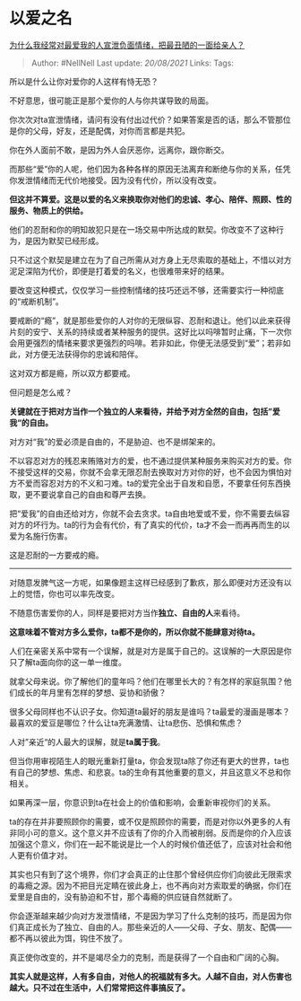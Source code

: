 # 以爱之名
[为什么我经常对最爱我的人宣泄负面情绪，把最丑陋的一面给亲人？](https://www.zhihu.com/question/309870033/answer/1665283954)

> Author: #NellNell
Last update: *20/08/2021*
Links:
Tags:

所以是什么让你对爱你的人这样有恃无恐？

不好意思，很可能正是那个爱你的人与你共谋导致的局面。

你次次对ta宣泄情绪，请问有没有付出过代价？如果答案是否的话，那么不管那位是你的父母，好友，还是配偶，对你而言都是共犯。

你在外人面前不敢，是因为外人会厌恶你，远离你，跟你断交。

而那些“爱”你的人呢，他们因为各种各样的原因无法离弃和断绝与你的关系，任凭你发泄情绪而无代价地接受。因为没有代价，所以没有改变。

**但这并不算爱。这是以爱的名义来换取你对他们的忠诚、孝心、陪伴、照顾、性的服务、物质上的供给。**

他们的忍耐和你的明知故犯只是在一场交易中所达成的默契。你改变不了这种行为，是因为默契已经形成。

只不过这个默契是建立在为了自己所需从对方身上无尽索取的基础上，不惜以对方泥足深陷为代价，即便是打着爱的名义，也很难带来好的结果。

要改变这种模式，仅仅学习一些控制情绪的技巧还远不够，还需要实行一种彻底的“戒断机制”。

要戒断的“瘾”，就是那些爱你的人对你的无限纵容、忍耐和退让。他们以此来获得片刻的安宁、关系的持续或者某种服务的提供。这好比以吗啡暂时止痛，下一次你会用更强烈的情绪来要求更强烈的吗啡。若非如此，你便无法感受到“爱”；若非如此，对方便无法获得你的忠诚和陪伴。

这对双方都是瘾，所以双方都要戒。

但问题是怎么戒？

**关键就在于把对方当作一个独立的人来看待，并给予对方全然的自由，包括”爱我“的自由。**

对方对“我”的爱必须是自由的，不是胁迫、也不是绑架来的。

不以容忍对方的残忍来贿赂对方的爱，也不通过提供某种服务来购买对方的爱。你不接受这样的交易，你就不会拿无限忍耐去换取对方对你的好，也不会因为惧怕对方不爱而容忍对方的不义和刁难。ta的爱完全出于自发和自愿，不要拿任何东西换取，更不要说拿自己的自由和尊严去换。

把“爱我”的自由还给对方，你就不会去贪求。ta自由地爱或不爱，你不需要去纵容对方的坏行为。ta的行为会有代价，有了真实的代价，ta才不会一而再再而生的以爱为名施行伤害。

这是忍耐的一方要戒的瘾。

---

对随意发脾气这一方呢，如果像题主这样已经感到了歉疚，那么即便对方还没有以上的觉悟，你也可以率先改变。

不随意伤害爱你的人，同样是要把对方当作**独立、自由的人**来看待。

**这意味着不管对方多么爱你，ta都不是你的，所以你就不能肆意对待ta。**

人们在亲密关系中常有一个误解，就是对方是属于自己的。这误解的一大原因是你只了解ta面向你的这一单一维度。

就拿父母来说。你了解他们的童年吗？他们在哪里长大的？有怎样的家庭氛围？他们成长的年月里有怎样的梦想、妥协和骄傲？

很多父母同样也不认识子女。你知道ta最好的朋友是谁吗？ta最爱的漫画是哪本？最喜欢的爱豆是哪位？什么让ta充满激情、让ta悲伤、恐惧和焦虑？

人对”亲近“的人最大的误解，就是**ta属于我**。

但当你用审视陌生人的眼光重新打量ta，你会发现ta除了你还有更大的世界，ta也有自己的梦想、焦虑、和悲哀。ta的生命有其他重要的意义，并且这意义不总和你相关。

如果再深一层，你意识到ta在社会上的价值和影响，会重新审视你们的关系。

ta的存在并非要照顾你的需要，或不仅是照顾你的需要，而是对你以外更多的人有非同小可的意义。这个意义并不应该有了你的介入而被削弱。反而是你的介入应该加强这个意义，你们在一起不能说是比一个人的时候价值还低了，应该对社会和他人更有价值才对。

其实也只有到了这个境界，你们才会真正的止住那个曾经供应你们向彼此无限索求的毒瘾之源。因为不把目光定睛在彼此身上，也不再向对方索取爱的确据，你们在爱里是自由的，没有胁迫和不甘，那个毒瘾的供应链自然就断了。

你会逐渐越来越少向对方发泄情绪，不是因为学习了什么克制的技巧，而是因为你们真正成长为了独立、自由的人。那些亲近的人——父母、子女、朋友、配偶——都不再以彼此为饵，钩住不放了。

真正使你改变的，并不是竭尽全力的克制，而是获得了一个自由和广阔的心胸。

**其实人就是这样，人有多自由，对他人的祝福就有多大。人越不自由，对人伤害也越大。只不过在生活中，人们常常把这件事搞反了。**

